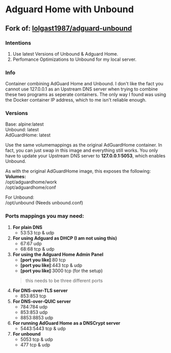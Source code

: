 # **Adguard Home with Unbound**
## **Fork of: [lolgast1987/adguard-unbound](https://github.com/lolgast1987/adguard-unbound)**

### **Intentions**
1. Use latest Versions of Unbound & Adguard Home.
2. Perfomance Optimizations to Unbound for my local server.

### **Info**
Container combining AdGuard Home and Unbound. I don't like the fact you cannot use 127.0.0.1 as an Upstream DNS server when trying to combine these two programs as seperate containers. The only way I found was using the Docker container IP address, which to me isn't reliable enough.

### **Versions**
Base: alpine:latest \
Unbound: latest \
AdGuardHome: latest

Use the same volumemappings as the original AdGuardHome container. In fact, you can just swap in this image and everything still works. You only have to update your Upstream DNS server to __127.0.0.1:5053__, which enables Unbound.

As with the original AdGuardHome image, this exposes the following: \
**Volumes:** \
/opt/adguardhome/work \
/opt/adguardhome/conf

For Unbound: \
/opt/unbound (Needs unbound.conf)

### **Ports mappings you may need:**
1. **For plain DNS**
   - 53:53 tcp & udp
2. **For using Adguard as DHCP (I am not using this)**
   - 67:67 udp
   - 68:68 tcp & udp
3. **For using the Adguard Home Admin Panel**
   - **[port you like]**:80 tcp
   - **[port you like]**:443 tcp & udp
   - **[port you like]**:3000 tcp (for the setup)
   > this needs to be three different ports
4. **For DNS-over-TLS server**
   - 853:853 tcp
5. **For DNS-over-QUIC server**
   - 784:784 udp
   - 853:853 udp
   - 8853:8853 udp
6. **For running AdGuard Home as a DNSCrypt server**
   - 5443:5443 tcp & udp
7. **For unbound**
   - 5053 tcp & udp
   - 477 tcp & udp
